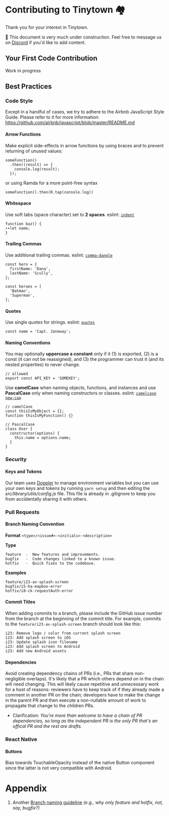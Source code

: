 # Contributing to Tinytown 🏘️

Thank you for your interest in Tinytown. 

🚧 This document is very much under construction. Feel free to message us on [Discord](https://ttown.app/discord) if you'd like to add content.


## Your First Code Contribution

Work in progress


## Best Practices

### Code Style

Except in a handful of cases, we try to adhere to the Airbnb JavaScript Style Guide. Please refer to it for more information: https://github.com/airbnb/javascript/blob/master/README.md

#### Arrow Functions
Make explicit side-effects in arrow functions by using braces and to prevent returning of unused values:
```
someFunction()
  .then((result) => {
    console.log(result);
  });
```
or using Ramda for a more point-free syntax
```
someFunction().then(R.tap(console.log))
```
#### Whitespace 
Use soft tabs (space character) set to **2 spaces**. eslint: [`indent`](https://eslint.org/docs/rules/indent.html)
```
function baz() {
∙∙let name;
}
```

#### Trailing Commas
Use additional trailing commas. eslint: [`comma-dangle`](https://eslint.org/docs/rules/comma-dangle.html)
```
const hero = {
  firstName: 'Dana',
  lastName: 'Scully',
};

const heroes = [
  'Batman',
  'Superman',
];
```

#### Quotes
Use single quotes for strings. eslint: [`quotes`](https://eslint.org/docs/rules/quotes.html)
```
const name = 'Capt. Janeway';
```

#### Naming Conventions
You may optionally **uppercase a constant** only if it (1) is exported, (2) is a const (it can not be reassigned), and (3) the programmer can trust it (and its nested properties) to never change. 
```
// allowed
export const API_KEY = 'SOMEKEY';
```

Use **camelCase** when naming objects, functions, and instances and use **PascalCase** only when naming constructors or classes. eslint: [`camelcase`](https://eslint.org/docs/rules/camelcase.html) [`new-cap`](https://eslint.org/docs/rules/new-cap.html)
```
// camelCase
const thisIsMyObject = {};
function thisIsMyFunction() {}

// PascalCase
class User {
  constructor(options) {
    this.name = options.name;
  }
}
```

### Security

#### Keys and Tokens
Our team uses [Doppler](https://doppler.com/) to manage environment variables but you can use your own keys and tokens by running `yarn setup` and then editing the _src/library/utils/config.js_ file. This file is already in .gitignore to keep you from accidentally sharing it with others.

### Pull Requests

#### Branch Naming Convention

**Format**
`<type>/<issue#>-<initials>-<description>`

**Type**
```
feature  -  New features and improvements.
bugfix   -  Code changes linked to a known issue.
hotfix 	 -  Quick fixes to the codebase.
```

**Examples**
```
feature/i23-av-splash-screen
bugfix/i5-ha-mapbox-error
hotfix/i8-ck-requestAuth-error
```

#### Commit Titles
When adding commits to a branch, please include the GitHub issue number from the branch at the beginning of the commit title.  For example, commits to the `feature/i23-av-splash-screen` branch should look like this:
```
i23: Remove logo / color from current splash screen
i23: Add splash screen to iOS
i23: Update splash icon filename
i23: Add splash screen to Android
i23: Add new Android assets
```

#### Dependencies
Avoid creating dependency chains of PRs (i.e., PRs that share non-negligible overlaps). It's likely that a PR which others depend on in the chain will need changing. This will likely cause repetitive and unnecessary work for a host of reasons: reviewers have to keep track of if they already made a comment in another PR on the chain; developers have to make the change in the parent PR and then execute a non-nullable amount of work to propagate that change to the children PRs.
  - Clarification: _You're more than welcome to have a chain of PR dependencies, so long as the independent PR is the only PR that's an offical PR and the rest are drafts._

### React Native
#### Buttons
Bias towards TouchableOpacity instead of the native Button component since the latter is not very compatible with Android.

# Appendix

1. Another [Branch naming guideline](https://nvie.com/posts/a-successful-git-branching-model/) _(e.g., why only feature and hotfix, not, say, bugfix?)_ <a id="appendix_1"></a>